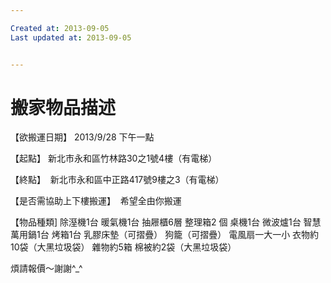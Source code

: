 ```yaml
---

Created at: 2013-09-05
Last updated at: 2013-09-05


---
```


# 搬家物品描述


【欲搬運日期】
2013/9/28 下午一點

【起點】
新北市永和區竹林路30之1號4樓（有電梯）

【終點】
 新北市永和區中正路417號9樓之3（有電梯）

【是否需協助上下樓搬運】
 希望全由你搬運

【物品種類\]
除溼機1台
暖氣機1台
抽屜櫃6層
整理箱2 個
桌機1台
微波爐1台
智慧萬用鍋1台
烤箱1台
乳膠床墊（可摺疊）
狗籠（可摺疊）
電風扇一大一小
衣物約10袋（大黑垃圾袋）
雜物約5箱
棉被約2袋（大黑垃圾袋）

煩請報價～謝謝^\_^

